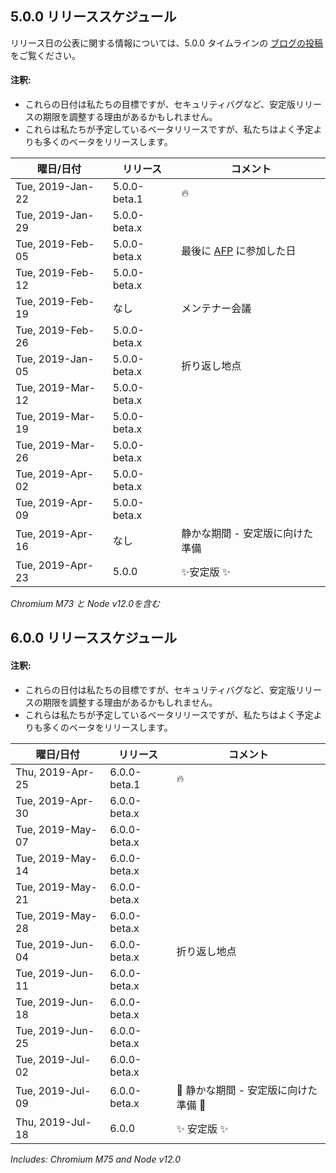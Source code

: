 ## 5.0.0 リリーススケジュール
リリース日の公表に関する情報については、5.0.0 タイムラインの [ブログの投稿](https://electronjs.org/blog/electron-5-0-timeline) をご覧ください。
#### 注釈:
- これらの日付は私たちの目標ですが、セキュリティバグなど、安定版リリースの期限を調整する理由があるかもしれません。
- これらは私たちが予定しているベータリリースですが、私たちはよく予定よりも多くのベータをリリースします。

| 曜日/日付            | リリース         | コメント                                                               |
| ---------------- | ------------ | ------------------------------------------------------------------ |
| Tue, 2019-Jan-22 | 5.0.0-beta.1 | 🔥                                                                  |
| Tue, 2019-Jan-29 | 5.0.0-beta.x |                                                                    |
| Tue, 2019-Feb-05 | 5.0.0-beta.x | 最後に [AFP](https://electronjs.org/blog/app-feedback-program) に参加した日 |
| Tue, 2019-Feb-12 | 5.0.0-beta.x |                                                                    |
| Tue, 2019-Feb-19 | なし           | メンテナー会議                                                            |
| Tue, 2019-Feb-26 | 5.0.0-beta.x |                                                                    |
| Tue, 2019-Jan-05 | 5.0.0-beta.x | 折り返し地点                                                             |
| Tue, 2019-Mar-12 | 5.0.0-beta.x |                                                                    |
| Tue, 2019-Mar-19 | 5.0.0-beta.x |                                                                    |
| Tue, 2019-Mar-26 | 5.0.0-beta.x |                                                                    |
| Tue, 2019-Apr-02 | 5.0.0-beta.x |                                                                    |
| Tue, 2019-Apr-09 | 5.0.0-beta.x |                                                                    |
| Tue, 2019-Apr-16 | なし           | 静かな期間 - 安定版に向けた準備                                                  |
| Tue, 2019-Apr-23 | 5.0.0        | ✨安定版 ✨                                                             |

*Chromium M73 と Node v12.0を含む*

## 6.0.0 リリーススケジュール
#### 注釈:
- これらの日付は私たちの目標ですが、セキュリティバグなど、安定版リリースの期限を調整する理由があるかもしれません。
- これらは私たちが予定しているベータリリースですが、私たちはよく予定よりも多くのベータをリリースします。

| 曜日/日付            | リリース         | コメント                  |
| ---------------- | ------------ | --------------------- |
| Thu, 2019-Apr-25 | 6.0.0-beta.1 | 🔥                     |
| Tue, 2019-Apr-30 | 6.0.0-beta.x |                       |
| Tue, 2019-May-07 | 6.0.0-beta.x |                       |
| Tue, 2019-May-14 | 6.0.0-beta.x |                       |
| Tue, 2019-May-21 | 6.0.0-beta.x |                       |
| Tue, 2019-May-28 | 6.0.0-beta.x |                       |
| Tue, 2019-Jun-04 | 6.0.0-beta.x | 折り返し地点                |
| Tue, 2019-Jun-11 | 6.0.0-beta.x |                       |
| Tue, 2019-Jun-18 | 6.0.0-beta.x |                       |
| Tue, 2019-Jun-25 | 6.0.0-beta.x |                       |
| Tue, 2019-Jul-02 | 6.0.0-beta.x |                       |
| Tue, 2019-Jul-09 | 6.0.0-beta.x | 🚧 静かな期間 - 安定版に向けた準備 🚧 |
| Thu, 2019-Jul-18 | 6.0.0        | ✨ 安定版 ✨               |

*Includes: Chromium M75 and Node v12.0*

